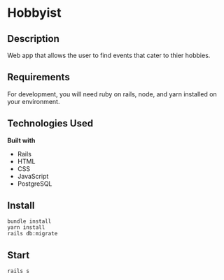 # Hobbyist

## Description

Web app that allows the user to find events that cater to thier hobbies.

## Requirements

For development, you will need ruby on rails, node, and yarn installed on your environment.

## Technologies Used

<b>Built with</b>

- Rails
- HTML
- CSS
- JavaScript
- PostgreSQL

## Install

    bundle install
    yarn install
    rails db:migrate

## Start

    rails s
